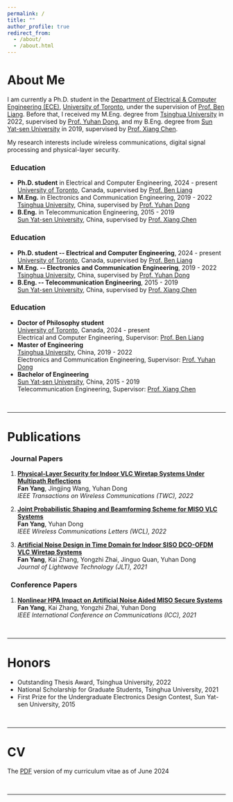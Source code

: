 ```yaml
---
permalink: /
title: ""
author_profile: true
redirect_from: 
  - /about/
  - /about.html
---
```


<a id="about"></a>About Me
======
I am currently a Ph.D. student in the [Department of Electrical & Computer Engineering (ECE)](https://www.ece.utoronto.ca/), [University of Toronto](https://www.utoronto.ca), under the supervision of [Prof. Ben Liang](https://www.comm.utoronto.ca/~liang). Before that, I received my M.Eng. degree from [Tsinghua University](https://www.tsinghua.edu.cn/en) in 2022, supervised by [Prof. Yuhan Dong](https://www.sigs.tsinghua.edu.cn/dyh_en/), and my B.Eng. degree from [Sun Yat-sen University](https://www.sysu.edu.cn/sysuen) in 2019, supervised by [Prof. Xiang Chen](http://www.i3c-sysu.cn/).

My research interests include wireless communications, digital signal processing and physical-layer security.

### &nbsp; Education
* **Ph.D. student** in Electrical and Computer Engineering, 2024 - present  
  [University of Toronto](https://www.utoronto.ca), Canada, supervised by [Prof. Ben Liang](https://www.comm.utoronto.ca/~liang)  
* **M.Eng.**  in Electronics and Communication Engineering, 2019 - 2022  
  [Tsinghua University](https://www.tsinghua.edu.cn/en), China, supervised by [Prof. Yuhan Dong](https://www.sigs.tsinghua.edu.cn/dyh_en/)  
* **B.Eng.** in Telecommunication Engineering, 2015 - 2019  
  [Sun Yat-sen University](https://www.sysu.edu.cn/sysuen), China, supervised by [Prof. Xiang Chen](http://www.i3c-sysu.cn/)  



### &nbsp; Education
* **Ph.D. student -- Electrical and Computer Engineering**, 2024 - present  
  [University of Toronto](https://www.utoronto.ca), Canada, supervised by [Prof. Ben Liang](https://www.comm.utoronto.ca/~liang)  
* **M.Eng. -- Electronics and Communication Engineering**, 2019 - 2022  
  [Tsinghua University](https://www.tsinghua.edu.cn/en), China, supervised by [Prof. Yuhan Dong](https://www.sigs.tsinghua.edu.cn/dyh_en/)  
* **B.Eng. -- Telecommunication Engineering**, 2015 - 2019  
  [Sun Yat-sen University](https://www.sysu.edu.cn/sysuen), China, supervised by [Prof. Xiang Chen](http://www.i3c-sysu.cn/)  


### &nbsp; Education
* **Doctor of Philosophy student**      
  [University of Toronto](https://www.utoronto.ca), Canada, 2024 - present   
  Electrical and Computer Engineering, Supervisor: [Prof. Ben Liang](https://www.comm.utoronto.ca/~liang)  
* **Master of Engineering**     
  [Tsinghua University](https://www.tsinghua.edu.cn/en), China, 2019 - 2022     
  Electronics and Communication Engineering, Supervisor: [Prof. Yuhan Dong](https://www.sigs.tsinghua.edu.cn/dyh_en/)   
* **Bachelor of Engineering**    
  [Sun Yat-sen University](https://www.sysu.edu.cn/sysuen), China, 2015 - 2019     
  Telecommunication Engineering, Supervisor: [Prof. Xiang Chen](http://www.i3c-sysu.cn/)  


&nbsp;
  
***

<a id="publications"></a>Publications  
=========== 

### &nbsp; Journal Papers
1. [**Physical-Layer Security for Indoor VLC Wiretap Systems Under Multipath Reflections**](https://ieeexplore.ieee.org/abstract/document/9834293)  
**Fan Yang**, Jingjing Wang, Yuhan Dong  
*IEEE Transactions on Wireless Communications (TWC), 2022*

1. [**Joint Probabilistic Shaping and Beamforming Scheme for MISO VLC Systems**](https://ieeexplore.ieee.org/document/9646252)  
**Fan Yang**, Yuhan Dong  
*IEEE Wireless Communications Letters (WCL), 2022*

1. [**Artificial Noise Design in Time Domain for Indoor SISO DCO-OFDM VLC Wiretap Systems**](https://ieeexplore.ieee.org/document/9512495)  
**Fan Yang**, Kai Zhang, Yongzhi Zhai, Jinguo Quan, Yuhan Dong  
*Journal of Lightwave Technology (JLT), 2021*

### &nbsp; Conference Papers  
1. [**Nonlinear HPA Impact on Artificial Noise Aided MISO Secure Systems**](https://ieeexplore.ieee.org/document/9500801)  
**Fan Yang**, Kai Zhang, Yongzhi Zhai, Yuhan Dong  
*IEEE International Conference on Communications (ICC), 2021*

&nbsp;

***

<a id="honors"></a>Honors  
=========== 
* Outstanding Thesis Award, Tsinghua University, 2022  
* National Scholarship for Graduate Students, Tsinghua University, 2021
* First Prize for the Undergraduate Electronics Design Contest, Sun Yat-sen University, 2015

&nbsp;

***

<a id="cv"></a>CV  
=========== 

The [PDF](/files/CV_Fan_Yang.pdf) version of my curriculum vitae as of June 2024

&nbsp;

***

<script type='text/javascript' id='clustrmaps' src='//cdn.clustrmaps.com/map_v2.js?cl=d1d1d1&w=414&t=tt&d=YI4W7N92JDJp63cFEmDM6AwMfauFz-0AFSzB5B0BjSk&co=ffffff&ct=000000&cmo=ff7c00&cmn=ff7c00'></script>

